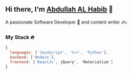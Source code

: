 
<!--
**aalhabib001/aalhabib001** is a ✨ _special_ ✨ repository because its `README.md` (this file) appears on your GitHub profile.

Here are some ideas to get you started:

- 🔭 I’m currently working on ...
- 🌱 I’m currently learning ...
- 👯 I’m looking to collaborate on ...
- 🤔 I’m looking for help with ...
- 💬 Ask me about ...
- 📫 How to reach me: ...
- 😄 Pronouns: ...
- ⚡ Fun fact: ...
-->

## Hi there, I'm [Abdullah AL Habib](https://facebook.com/aalhabib001) 👋
A passionate Software Developer 🚀 and content writer ✍.

### My Stack 🔥
```js
{
  languages: ['JavaScript', 'C++', 'Python'],
  backend: ['NodeJs'],
  frontend: ['ReactJs', jQuery', 'Materialize']
}
```
